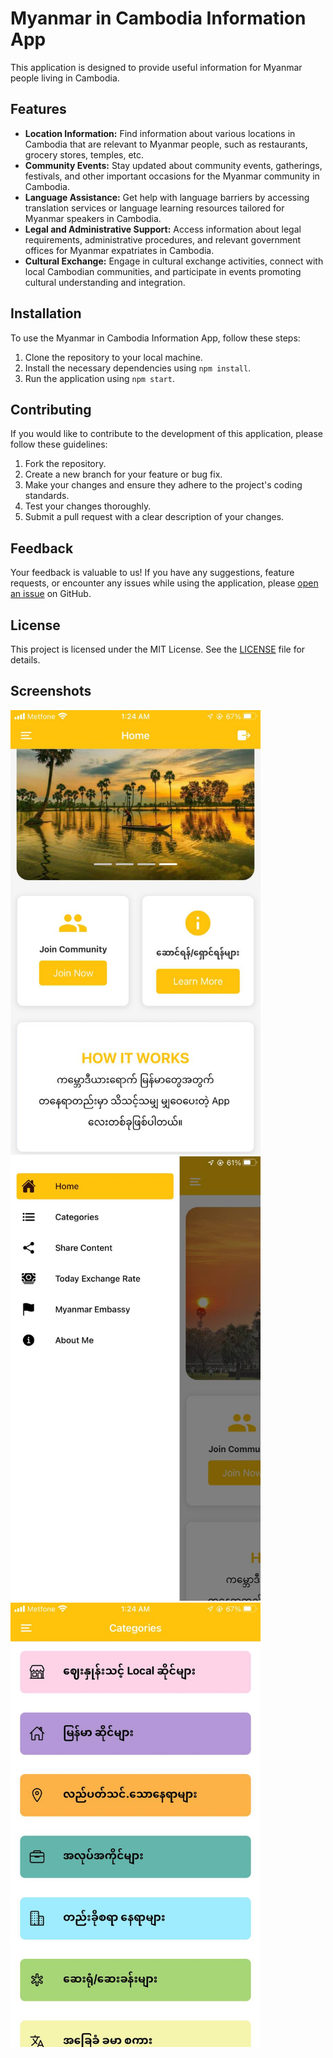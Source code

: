 # Myanmar in Cambodia Information App

This application is designed to provide useful information for Myanmar people living in Cambodia.

## Features

- **Location Information:** Find information about various locations in Cambodia that are relevant to Myanmar people, such as restaurants, grocery stores, temples, etc.
- **Community Events:** Stay updated about community events, gatherings, festivals, and other important occasions for the Myanmar community in Cambodia.
- **Language Assistance:** Get help with language barriers by accessing translation services or language learning resources tailored for Myanmar speakers in Cambodia.
- **Legal and Administrative Support:** Access information about legal requirements, administrative procedures, and relevant government offices for Myanmar expatriates in Cambodia.
- **Cultural Exchange:** Engage in cultural exchange activities, connect with local Cambodian communities, and participate in events promoting cultural understanding and integration.

## Installation

To use the Myanmar in Cambodia Information App, follow these steps:

1. Clone the repository to your local machine.
2. Install the necessary dependencies using `npm install`.
3. Run the application using `npm start`.

## Contributing

If you would like to contribute to the development of this application, please follow these guidelines:

1. Fork the repository.
2. Create a new branch for your feature or bug fix.
3. Make your changes and ensure they adhere to the project's coding standards.
4. Test your changes thoroughly.
5. Submit a pull request with a clear description of your changes.

## Feedback

Your feedback is valuable to us! If you have any suggestions, feature requests, or encounter any issues while using the application, please [open an issue](https://github.com/HtetKo510217/myanmar-in-cambodia/issues) on GitHub.

## License

This project is licensed under the MIT License. See the [LICENSE](LICENSE) file for details.

## Screenshots

<img src="assets/images/readme/screenshot1.jpg" alt="Screenshot 1" width="400">
<img src="assets/images/readme/screenshot2.jpg" alt="Screenshot 1" width="400">
<img src="assets/images/readme/screenshot3.jpg" alt="Screenshot 1" width="400">

